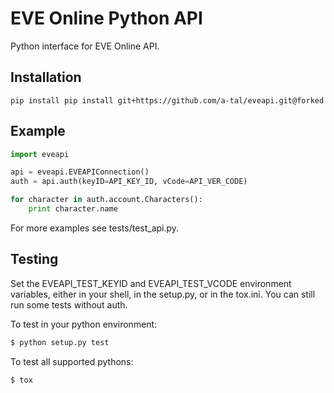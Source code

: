 EVE Online Python API
=====================
Python interface for EVE Online API.

Installation
------------

    pip install pip install git+https://github.com/a-tal/eveapi.git@forked


Example
-------

```python
import eveapi

api = eveapi.EVEAPIConnection()
auth = api.auth(keyID=API_KEY_ID, vCode=API_VER_CODE)

for character in auth.account.Characters():
    print character.name
```


For more examples see tests/test_api.py.


Testing
-------

Set the EVEAPI_TEST_KEYID and EVEAPI_TEST_VCODE environment variables, either
in your shell, in the setup.py, or in the tox.ini. You can still run some tests
without auth.

To test in your python environment:
```bash
$ python setup.py test
```

To test all supported pythons:

```bash
$ tox
```
